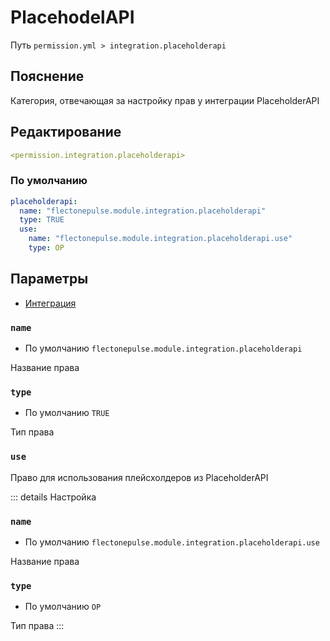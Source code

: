# PlacehodelAPI
Путь `permission.yml > integration.placeholderapi`

## Пояснение
Категория, отвечающая за настройку прав у интеграции PlaceholderAPI

## Редактирование
```yaml
<permission.integration.placeholderapi>
```

### По умолчанию
```yaml
placeholderapi:
  name: "flectonepulse.module.integration.placeholderapi"
  type: TRUE
  use:
    name: "flectonepulse.module.integration.placeholderapi.use"
    type: OP
```

## Параметры

- [Интеграция](/ru/integration/placeholderapi/)

### `name`
- По умолчанию `flectonepulse.module.integration.placeholderapi`

Название права

### `type`
- По умолчанию `TRUE`

Тип права

### `use`

Право для использования плейсхолдеров из PlaceholderAPI

::: details Настройка
### `name`
- По умолчанию `flectonepulse.module.integration.placeholderapi.use`

Название права

### `type`
- По умолчанию `OP`

Тип права
:::

<!--@include: @/ru/parts/permission.md-->

